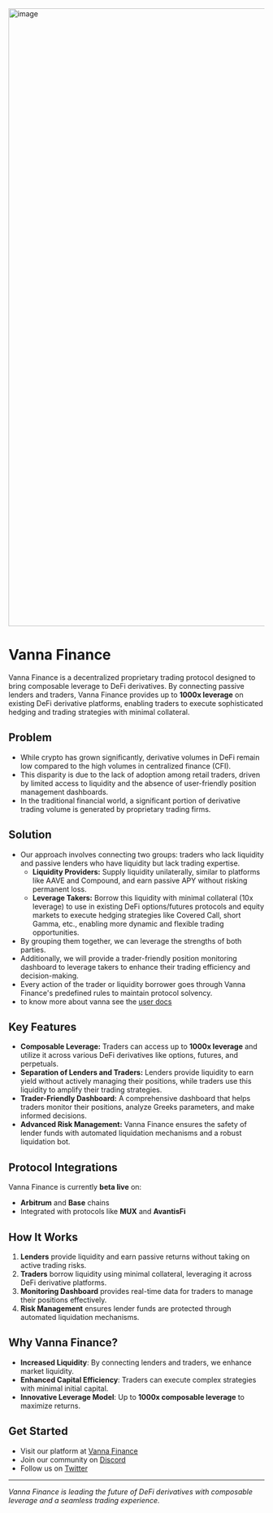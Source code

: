 <img width="1214" alt="image" src="https://github.com/user-attachments/assets/980291f5-f244-4ee8-820a-c95e27399d97" />



# Vanna Finance
Vanna Finance is a decentralized proprietary trading protocol designed to bring composable leverage to DeFi derivatives. By connecting passive lenders and traders, Vanna Finance provides up to **1000x leverage** on existing DeFi derivative platforms, enabling traders to execute sophisticated hedging and trading strategies with minimal collateral.

## Problem
- While crypto has grown significantly, derivative volumes in DeFi remain low compared to the high volumes in centralized finance (CFI).
- This disparity is due to the lack of adoption among retail traders, driven by limited access to liquidity and the absence of user-friendly position management dashboards.
- In the traditional financial world, a significant portion of derivative trading volume is generated by proprietary trading firms.

## Solution
- Our approach involves connecting two groups: traders who lack liquidity and passive lenders who have liquidity but lack trading expertise.
  - **Liquidity Providers:** Supply liquidity unilaterally, similar to platforms like AAVE and Compound, and earn passive APY without risking permanent loss.
  - **Leverage Takers:** Borrow this liquidity with minimal collateral (10x leverage) to use in existing DeFi options/futures protocols and equity markets to execute hedging strategies like Covered Call, short Gamma, etc., enabling more dynamic and flexible trading opportunities.
- By grouping them together, we can leverage the strengths of both parties.
- Additionally, we will provide a trader-friendly position monitoring dashboard to leverage takers to enhance their trading efficiency and decision-making.
- Every action of the trader or liquidity borrower goes through Vanna Finance's predefined rules to maintain protocol solvency.
- to know more about vanna see the [user docs](https://docs.vanna.finance/docs) 


## Key Features
- **Composable Leverage:** Traders can access up to **1000x leverage** and utilize it across various DeFi derivatives like options, futures, and perpetuals.
- **Separation of Lenders and Traders:** Lenders provide liquidity to earn yield without actively managing their positions, while traders use this liquidity to amplify their trading strategies.
- **Trader-Friendly Dashboard:** A comprehensive dashboard that helps traders monitor their positions, analyze Greeks parameters, and make informed decisions.
- **Advanced Risk Management:** Vanna Finance ensures the safety of lender funds with automated liquidation mechanisms and a robust liquidation bot.

## Protocol Integrations
Vanna Finance is currently **beta live** on:
- **Arbitrum** and **Base** chains
- Integrated with protocols like **MUX** and **AvantisFi**

## How It Works
1. **Lenders** provide liquidity and earn passive returns without taking on active trading risks.
2. **Traders** borrow liquidity using minimal collateral, leveraging it across DeFi derivative platforms.
3. **Monitoring Dashboard** provides real-time data for traders to manage their positions effectively.
4. **Risk Management** ensures lender funds are protected through automated liquidation mechanisms.

## Why Vanna Finance?
- **Increased Liquidity**: By connecting lenders and traders, we enhance market liquidity.
- **Enhanced Capital Efficiency**: Traders can execute complex strategies with minimal initial capital.
- **Innovative Leverage Model**: Up to **1000x composable leverage** to maximize returns.

## Get Started
- Visit our platform at [Vanna Finance](https://vanna.finance)
- Join our community on [Discord](https://discord.gg/w9ebrNrv)
- Follow us on [Twitter](https://x.com/vannafinance)

---
*Vanna Finance is leading the future of DeFi derivatives with composable leverage and a seamless trading experience.*

